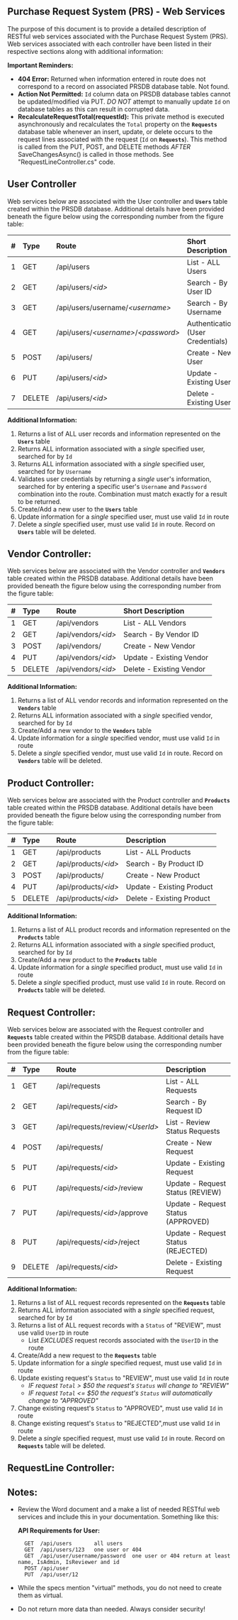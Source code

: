 ## **Purchase Request System (PRS) - Web Services**
The purpose of this document is to provide a detailed description of RESTful web services associated with the Purchase Request System (PRS). Web services associated with each controller have been listed in their respective sections along with additional information:

**Important Reminders:**
-  **404 Error:** Returned when information entered in route does not correspond to a record on associated PRSDB database table. Not found.
- **Action Not Permitted:** `Id` column data on PRSDB database tables cannot be updated/modified via PUT. _DO NOT_ attempt to manually update `Id` on database tables as this can result in corrupted data.
- **RecalculateRequestTotal(requestId):** This private method is executed asynchronously and recalculates the `Total` property on the **`Requests`** database table whenever an insert, update, or delete occurs to the request lines associated with the request (`Id` on **`Requests`**). This method is called from the PUT, POST, and DELETE methods _AFTER_ SaveChangesAsync() is called in those methods. See "RequestLineController.cs" code. 


## User Controller
Web services below are associated with the User controller and **`Users`** table created within the PRSDB database. Additional details have been provided beneath the figure below using the corresponding number from the figure table:

| \# | Type   |  Route                                  | Short Description                 |
|:---| :---   | :----                                   | :---                              |
| 1  | GET    | /api/users                              | List - ALL Users                  |
| 2  | GET    | /api/users/_\<id>_                      | Search - By User ID               |
| 3  | GET    | /api/users/username/_\<username>_       | Search - By Username              |
| 4  | GET    | /api/users/_\<username>_/_\<password>_  | Authentication (User Credentials) |
| 5  | POST   | /api/users/                             | Create - New User                 |
| 6  | PUT    | /api/users/_\<id>_                      | Update - Existing User            |
| 7  | DELETE | /api/users/_\<id>_                      | Delete - Existing User            |

**Additional Information:**
1. Returns a list of ALL user records and information represented on the **`Users`** table
2. Returns ALL information associated with a _single_ specified user, searched for by `Id`
3. Returns ALL information associated with a _single_ specified user, searched for by `Username`
4. Validates user credentials by returning a _single_ user's information, searched for by entering a specific user's `Username` and `Password` combination into the route. Combination must match exactly for a result to be returned.
5. Create/Add a new user to the **`Users`** table
6. Update information for a _single_ specified user, must use valid `Id` in route
7. Delete a _single_ specified user, must use valid `Id` in route. Record on **`Users`** table will be deleted. 


## Vendor Controller:
Web services below are associated with the Vendor controller and **`Vendors`** table created within the PRSDB database. Additional details have been provided beneath the figure below using the corresponding number from the figure table:

| \# | Type    |  Route                 | Short Description           |
|:---| :---    | :----                  | :---                        |
| 1  | GET     | /api/vendors           | List - ALL Vendors          |
| 2  | GET     | /api/vendors/_\<id>_   | Search - By Vendor ID       |
| 3  | POST    | /api/vendors/          | Create - New Vendor         |
| 4  | PUT     | /api/vendors/_\<id>_   | Update - Existing Vendor    |
| 5  | DELETE  | /api/vendors/_\<id>_   | Delete - Existing Vendor    |

**Additional Information:**
1. Returns a list of ALL vendor records and information represented on the **`Vendors`** table
2. Returns ALL information associated with a _single_ specified vendor, searched for by `Id`
3. Create/Add a new vendor to the **`Vendors`** table
4. Update information for a _single_ specified vendor, must use valid `Id` in route
5. Delete a _single_ specified vendor, must use valid `Id` in route. Record on **`Vendors`** table will be deleted. 


## Product Controller:
Web services below are associated with the Product controller and **`Products`** table created within the PRSDB database. Additional details have been provided beneath the figure below using the corresponding number from the figure table:

| \# | Type    |  Route                 | Description                 |
|:---| :---    | :----                  | :---                        |
| 1  | GET     | /api/products          | List - ALL Products         |
| 2  | GET     | /api/products/_\<id>_  | Search - By Product ID      |
| 3  | POST    | /api/products/         | Create - New Product        |
| 4  | PUT     | /api/products/_\<id>_  | Update - Existing Product   |
| 5  | DELETE  | /api/products/_\<id>_  | Delete - Existing Product   |

**Additional Information:**
1. Returns a list of ALL product records and information represented on the **`Products`** table
2. Returns ALL information associated with a _single_ specified product, searched for by `Id`
3. Create/Add a new product to the **`Products`** table
4. Update information for a _single_ specified product, must use valid `Id` in route
5. Delete a _single_ specified product, must use valid `Id` in route. Record on **`Products`** table will be deleted. 


## Request Controller:
Web services below are associated with the Request controller and **`Requests`** table created within the PRSDB database. Additional details have been provided beneath the figure below using the corresponding number from the figure table:

| \# | Type   | Route                             | Description                        |
|:---| :---   | :----                             | :---                               |
| 1  | GET    | /api/requests                     | List - ALL Requests                |
| 2  | GET    | /api/requests/_\<id>_             | Search - By Request ID             |
| 3  | GET    | /api/requests/review/_\<UserId>_  | List - Review Status Requests      |
| 4  | POST   | /api/requests/                    | Create - New Request               |
| 5  | PUT    | /api/requests/_\<id>_             | Update - Existing Request          |
| 6  | PUT    | /api/requests/_\<id>_/review      | Update - Request Status (REVIEW)   |
| 7  | PUT    | /api/requests/_\<id>_/approve     | Update - Request Status (APPROVED) |
| 8  | PUT    | /api/requests/_\<id>_/reject      | Update - Request Status (REJECTED) |
| 9  | DELETE | /api/requests/_\<id>_             | Delete - Existing Request          |

**Additional Information:**
1. Returns a list of ALL request records represented on the **`Requests`** table
2. Returns ALL information associated with a _single_ specified request, searched for by `Id`
3. Returns a list of ALL request records with a `Status` of "REVIEW", must use valid `UserID` in route
    - List _EXCLUDES_ request records associated with the `UserID` in the route 
4. Create/Add a new request to the **`Requests`** table
5. Update information for a _single_ specified request, must use valid `Id` in route
6. Update existing request's `Status` to "REVIEW", must use valid `Id` in route
    - _IF request `Total` > $50 the request's `Status` will change to "REVIEW"_
    - _IF request `Total` <= $50 the request's `Status` will automatically change to "APPROVED"_
7. Change existing request's `Status` to "APPROVED", must use valid `Id` in route 
8. Change existing request's `Status` to "REJECTED",must use valid `Id` in route
9. Delete a _single_ specified request, must use valid `Id` in route. Record on **`Requests`** table will be deleted. 


## RequestLine Controller:


## Notes:
* Review the Word document and a make a list of needed RESTful web services and include this in your documentation. Something like this:

    **API Requirements for User:**

        GET  /api/users       all users
        GET  /api/users/123   one user or 404
        GET  /api/user/username/password  one user or 404 return at least name, IsAdmin, IsReviewer and id
        POST /api/user
        PUT  /api/user/12

* While the specs mention "virtual" methods, you do not need to create them as virtual.
* Do not return more data than needed. Always consider security!
